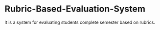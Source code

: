 # Rubric-Based-Evaluation-System
It is a system for evaluating students complete semester based on rubrics.
